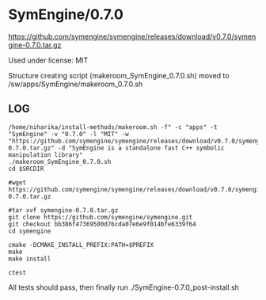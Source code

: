 SymEngine/0.7.0
========================

<https://github.com/symengine/symengine/releases/download/v0.7.0/symengine-0.7.0.tar.gz>

Used under license:
MIT


Structure creating script (makeroom_SymEngine_0.7.0.sh) moved to /sw/apps/SymEngine/makeroom_0.7.0.sh

LOG
---

    /home/niharika/install-methods/makeroom.sh -f" -c "apps" -t "SymEngine" -v "0.7.0" -l "MIT" -w "https://github.com/symengine/symengine/releases/download/v0.7.0/symengine-0.7.0.tar.gz" -d "SymEngine is a standalone fast C++ symbolic manipulation library"
    ./makeroom_SymEngine_0.7.0.sh
    cd $SRCDIR

    #wget https://github.com/symengine/symengine/releases/download/v0.7.0/symengine-0.7.0.tar.gz

    #tar xvf symengine-0.7.0.tar.gz
    git clone https://github.com/symengine/symengine.git
    git checkout bb386f47369500d76cda07e6e9f014bfe6339f64
    cd symengine

    cmake -DCMAKE_INSTALL_PREFIX:PATH=$PREFIX
    make
    make install

    ctest
    
All tests should pass, then finally run 
    ./SymEngine-0.7.0_post-install.sh
